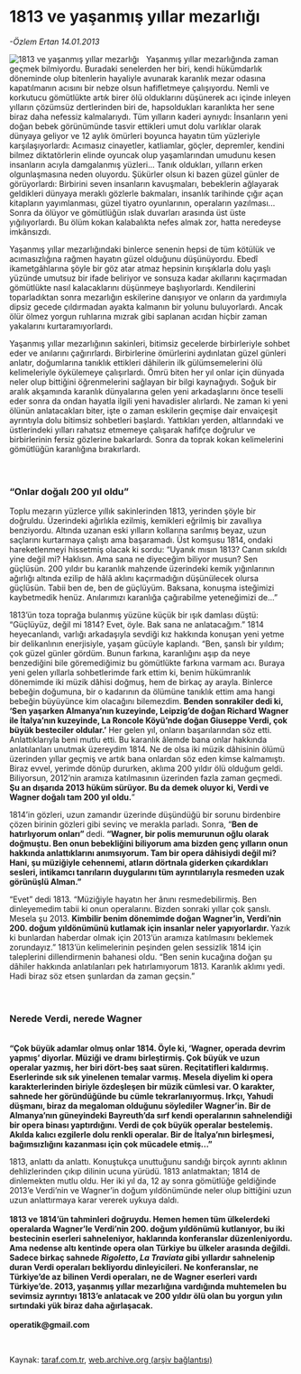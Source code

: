 # 1813 ve yaşanmış yıllar mezarlığı

*-Özlem Ertan 14.01.2013*

<div class="yazi"><img align="left" alt="1813 ve yaşanmış yıllar mezarlığı" border="0" src="http://www.taraf.com.tr/fotoraflar/makaleler/1813-ve-yasanmis-yillar-mezarligi_4092_orijinal.jpg" style="border-right-width:10px; border-color:#FFFFFF"/><p>Yaşanmış yıllar mezarlığında zaman geçmek bilmiyordu. Buradaki senelerden her biri, kendi hükümdarlık döneminde olup bitenlerin hayaliyle avunarak karanlık mezar odasına kapatılmanın acısını bir nebze olsun hafifletmeye çalışıyordu. Nemli ve korkutucu gömütlükte artık birer ölü olduklarını düşünerek acı içinde inleyen yılların çözümsüz dertlerinden biri de, hapsoldukları karanlıkta her sene biraz daha nefessiz kalmalarıydı. Tüm yılların kaderi aynıydı: İnsanların yeni doğan bebek görünümünde tasvir ettikleri umut dolu varlıklar olarak dünyaya geliyor ve 12 aylık ömürleri boyunca hayatın tüm yüzleriyle karşılaşıyorlardı: Acımasız cinayetler, katliamlar, göçler, depremler, kendini bilmez diktatörlerin elinde oyuncak olup yaşamlarından umudunu kesen insanların acıyla damgalanmış yüzleri... Tanık oldukları, yılların erken olgunlaşmasına neden oluyordu. Şükürler olsun ki bazen güzel günler de görüyorlardı: Birbirini seven insanların kavuşmaları, bebeklerin ağlayarak geldikleri dünyaya meraklı gözlerle bakmaları, insanlık tarihinde çığır açan kitapların yayımlanması, güzel tiyatro oyunlarının, operaların yazılması... Sonra da ölüyor ve gömütlüğün ıslak duvarları arasında üst üste yığılıyorlardı. Bu ölüm kokan kalabalıkta nefes almak zor, hatta neredeyse imkânsızdı. </p>
<p>Yaşanmış yıllar mezarlığındaki binlerce senenin hepsi de tüm kötülük ve acımasızlığına rağmen hayatın güzel olduğunu düşünüyordu. Ebedî ikametgâhlarına şöyle bir göz atar atmaz hepsinin kırışıklarla dolu yaşlı yüzünde umutsuz bir ifade beliriyor ve sonsuza kadar akıllarını kaçırmadan gömütlükte nasıl kalacaklarını düşünmeye başlıyorlardı. Kendilerini toparladıktan sonra mezarlığın eskilerine danışıyor ve onların da yardımıyla dipsiz gecede çıldırmadan ayakta kalmanın bir yolunu buluyorlardı. Ancak ölür ölmez yorgun ruhlarına mızrak gibi saplanan acıdan hiçbir zaman yakalarını kurtaramıyorlardı.</p>
<p>Yaşanmış yıllar mezarlığının sakinleri, bitimsiz gecelerde birbirleriyle sohbet eder ve anılarını çağırırlardı. Birbirlerine ömürlerini aydınlatan güzel günleri anlatır, doğumlarına tanıklık ettikleri dâhilerin ilk gülümsemelerini ölü kelimeleriyle öykülemeye çalışırlardı. Ömrü biten her yıl onlar için dünyada neler olup bittiğini öğrenmelerini sağlayan bir bilgi kaynağıydı. Soğuk bir aralık akşamında karanlık dünyalarına gelen yeni arkadaşlarını önce teselli eder sonra da ondan hayatla ilgili yeni havadisler alırlardı. Ne zaman ki yeni ölünün anlatacakları biter, işte o zaman eskilerin geçmişe dair envaiçeşit ayrıntıyla dolu bitimsiz sohbetleri başlardı. Yattıkları yerden, altlarındaki ve üstlerindeki yılları rahatsız etmemeye çalışarak hafifçe doğrulur ve birbirlerinin fersiz gözlerine bakarlardı. Sonra da toprak kokan kelimelerini gömütlüğün karanlığına bırakırlardı. <br/><br/><br/></p>
<h3>“Onlar doğalı 200 yıl oldu”</h3>
<p>Toplu mezarın yüzlerce yıllık sakinlerinden 1813, yerinden şöyle bir doğruldu. Üzerindeki ağırlıkla ezilmiş, kemikleri eğrilmiş bir zavallıya benziyordu. Altında uzanan eski yılların kollarına sarılmış beyaz, uzun saçlarını kurtarmaya çalıştı ama başaramadı. Üst komşusu 1814, ondaki hareketlenmeyi hissetmiş olacak ki sordu: “Uyanık mısın 1813? Canın sıkıldı yine değil mi? Haklısın. Ama sana ne diyeceğim biliyor musun? Sen güçlüsün. 200 yıldır bu karanlık mahzende üzerindeki kemik yığınlarının ağırlığı altında ezilip de hâlâ aklını kaçırmadığın düşünülecek olursa güçlüsün. Tabii ben de, ben de güçlüyüm. Baksana, konuşma isteğimizi kaybetmedik henüz. Anılarımızı karanlığa çağırabilme yeteneğimizi de...”</p>
<p>1813’ün toza toprağa bulanmış yüzüne küçük bir ışık damlası düştü: “Güçlüyüz, değil mi 1814? Evet, öyle. Bak sana ne anlatacağım.” 1814 heyecanlandı, varlığı arkadaşıyla sevdiği kız hakkında konuşan yeni yetme bir delikanlının enerjisiyle, yaşam gücüyle kaplandı. “Ben, şanslı bir yıldım; çok güzel günler gördüm. Bunun farkına, karanlığını aşıp da neye benzediğini bile göremediğimiz bu gömütlükte farkına varmam acı. Buraya yeni gelen yıllarla sohbetlerimde fark ettim ki, benim hükümranlık dönemimde iki müzik dâhisi doğmuş, hem de birkaç ay arayla. Binlerce bebeğin doğumuna, bir o kadarının da ölümüne tanıklık ettim ama hangi bebeğin büyüyünce kim olacağını bilemezdim. <b>Benden sonrakiler dedi ki, ‘Sen yaşarken Almanya’nın kuzeyinde, Leipzig’de doğan Richard Wagner ile İtalya’nın kuzeyinde, La Roncole Köyü’nde doğan Giuseppe Verdi, çok büyük besteciler oldular.’</b> Her gelen yıl, onların başarılarından söz etti. Anlattıklarıyla beni mutlu etti. Bu karanlık âlemde bana onlar hakkında anlatılanları unutmak üzereydim 1814. Ne de olsa iki müzik dâhisinin ölümü üzerinden yıllar geçmiş ve artık bana onlardan söz eden kimse kalmamıştı. Biraz evvel, yerimde dönüp dururken, aklıma 200 yıldır ölü olduğum geldi. Biliyorsun, 2012’nin aramıza katılmasının üzerinden fazla zaman geçmedi. <b>Şu an dışarıda 2013 hüküm sürüyor. Bu da demek oluyor ki, Verdi ve Wagner doğalı tam 200 yıl oldu.</b>”</p>
<p>1814’in gözleri, uzun zamandır üzerinde düşündüğü bir sorunu birdenbire çözen birinin gözleri gibi sevinç ve merakla parladı. Sonra, “<b>Ben de hatırlıyorum onları” </b>dedi. <b>“Wagner, bir polis memurunun oğlu olarak doğmuştu. Ben onun bebekliğini biliyorum ama bizden genç yılların onun hakkında anlattıklarını anımsıyorum. Tam bir opera dâhisiydi değil mi? Hani, şu müziğiyle cehennemi, atların dörtnala giderken çıkardıkları sesleri, intikamcı tanrıların duygularını tüm ayrıntılarıyla resmeden uzak görünüşlü Alman.”</b></p>
<p>“Evet” dedi 1813. “Müziğiyle hayatın her ânını resmedebilirmiş. Ben dinleyemedim tabii ki onun operalarını. Bizden sonraki yıllar çok şanslı. Mesela şu 2013. <b>Kimbilir benim dönemimde doğan Wagner’in, Verdi’nin 200. doğum yıldönümünü kutlamak için insanlar neler yapıyorlardır. </b>Yazık ki bunlardan haberdar olmak için 2013’ün aramıza katılmasını beklemek zorundayız.” 1813’ün kelimelerinin peşinden gelen sessizlik 1814 için taleplerini dillendirmenin bahanesi oldu. “Ben senin kucağına doğan şu dâhiler hakkında anlatılanları pek hatırlamıyorum 1813. Karanlık aklımı yedi. Hadi biraz söz etsen şunlardan da zaman geçsin.”<br/><br/><br/></p>
<h3>Nerede Verdi, nerede Wagner</h3>
<p><b><br/>“Çok büyük adamlar olmuş onlar 1814. Öyle ki, ‘Wagner, operada devrim yapmış’ diyorlar. Müziği ve dramı birleştirmiş. Çok büyük ve uzun operalar yazmış, her biri dört-beş saat süren. Reçitatifleri kaldırmış. Eserlerinde sık sık yinelenen temalar varmış. Mesela diyelim ki opera karakterlerinden biriyle özdeşleşen bir müzik cümlesi var. O karakter, sahnede her göründüğünde bu cümle tekrarlanıyormuş. Irkçı, Yahudi düşmanı, biraz da megaloman olduğunu söylediler Wagner’in. Bir de Almanya’nın güneyindeki Bayreuth’da sırf kendi operalarının sahnelendiği bir opera binası yaptırdığını. Verdi de çok büyük operalar bestelemiş. Akılda kalıcı ezgilerle dolu renkli operalar. Bir de İtalya’nın birleşmesi, bağımsızlığını kazanması için çok mücadele etmiş...”</b></p>
<p>1813, anlattı da anlattı. Konuştukça unuttuğunu sandığı birçok ayrıntı aklının dehlizlerinden çıkıp dilinin ucuna yürüdü. 1813 anlatmaktan; 1814 de dinlemekten mutlu oldu. Her iki yıl da, 12 ay sonra gömütlüğe geldiğinde 2013’e Verdi’nin ve Wagner’in doğum yıldönümünde neler olup bittiğini uzun uzun anlattırmaya karar vererek uykuya daldı.<br/><br/><b>1813 ve 1814’ün tahminleri doğruydu. Hemen hemen tüm ülkelerdeki operalarda Wagner’le Verdi’nin 200. doğum yıldönümü kutlanıyor, bu iki bestecinin eserleri sahneleniyor, haklarında konferanslar düzenleniyordu. Ama nedense altı kentinde opera olan Türkiye bu ülkeler arasında değildi. Sadece birkaç sahnede <i>Rigoletto</i>, <i>La Traviata</i> gibi yıllardır sahnelenip duran Verdi operaları bekliyordu dinleyicileri. Ne konferanslar, ne Türkiye’de az bilinen Verdi operaları, ne de Wagner eserleri vardı Türkiye’de. 2013, yaşanmış yıllar mezarlığına vardığında muhtemelen bu sevimsiz ayrıntıyı 1813’e anlatacak ve 200 yıldır ölü olan bu yorgun yılın sırtındaki yük biraz daha ağırlaşacak.<br/><br/></b><b>operatik@gmail.com</b></p>
<p> </p>
</div>

Kaynak: [taraf.com.tr](http://www.taraf.com.tr/ozlem-ertan/makale-1813-ve-yasanmis-yillar-mezarligi.htm), [web.archive.org (arşiv bağlantısı)](http://web.archive.org/web/20131107143559/http://www.taraf.com.tr/ozlem-ertan/makale-1813-ve-yasanmis-yillar-mezarligi.htm)
